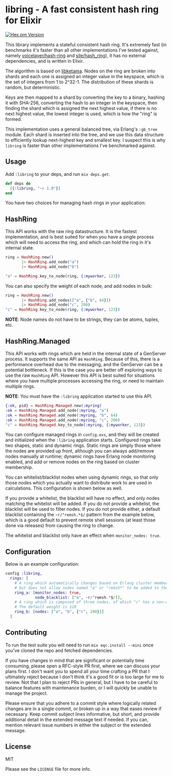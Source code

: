 # libring - A fast consistent hash ring for Elixir

[![Hex.pm Version](http://img.shields.io/hexpm/v/libring.svg?style=flat)](https://hex.pm/packages/libring)

This library implements a stateful consistent hash ring. It's extremely fast
(in benchmarks it's faster than all other implementations I've tested against,
namely [voicelayer/hash-ring](https://github.com/voicelayer/hash-ring) and 
[sile/hash_ring](https://github.com/sile/hash_ring)), it has no external dependencies, 
and is written in Elixir.

The algorithm is based on [libketama](https://github.com/rj/ketama). Nodes on the
ring are broken into shards and each one is assigned an integer value in the keyspace, which
is the set of integers from 1 to 2^32-1. The distribution of these shards is random, but
deterministic.

Keys are then mapped to a shard by converting the key to a binary, hashing it with SHA-256, 
converting the hash to an integer in the keyspace, then finding the shard which is assigned
the next highest value, if there is no next highest value, the lowest integer is used, which
is how the "ring" is formed.

This implementation uses a general balanced tree, via Erlang's `:gb_tree` module. Each shard
is inserted into the tree, and we use this data structure to efficiently lookup next-highest
key and smallest key. I suspect this is why `libring` is faster than other implementations I've
benchmarked against.

## Usage

Add `:libring` to your deps, and run `mix deps.get`.

```elixir
def deps do
  [{:libring, "~> 1.0"}]
end
```

You have two choices for managing hash rings in your application:

## HashRing

This API works with the raw ring datastructure. It is the fastest implementation,
and is best suited for when you have a single process which will need to access the
ring, and which can hold the ring in it's internal state.

```elixir
ring = HashRing.new()
       |> HashRing.add_node("a")
       |> HashRing.add_node("b")

"a" = HashRing.key_to_node(ring, {:myworker, 123})
```

You can also specify the weight of each node, and add nodes in bulk:

```elixir
ring = HashRing.new()
       |> HashRing.add_nodes(["a", {"b", 64}])
       |> HashRing.add_node("c", 200)
"c" = HashRing.key_to_node(ring, {:myworker, 123})
```

**NOTE**: Node names do not have to be strings, they can be atoms, tuples, etc.

## HashRing.Managed

This API works with rings which are held in the internal state of a GenServer process.
It supports the same API as `HashRing`. Because of this, there is a performance overhead
due to the messaging, and the GenServer can be a potential bottleneck. If this is the case
you are better off exploring ways to use the raw `HashRing` API. However this API is best suited
for situations where you have multiple processes accessing the ring, or need to maintain multiple
rings.

**NOTE**: You must have the `:libring` application started to use this API.

```elixir
{:ok, pid} = HashRing.Managed.new(:myring)
:ok = HashRing.Managed.add_node(:myring, "a")
:ok = HashRing.Managed.add_node(:myring, "b", 64)
:ok = HashRing.Managed.add_node(:myring, "c", 200)
"c" = HashRing.Managed.key_to_node(:myring, {:myworker, 123})
```

You can configure managed rings in `config.exs`, and they will be created and initialized
when the `:libring` application starts. Configured rings take two shapes, static and dynamic
rings. Static rings are simply those where the nodes are provided up front, although you can
always add/remove nodes manually at runtime; dynamic rings have Erlang node monitoring enabled,
and add or remove nodes on the ring based on cluster membership.

You can whitelist/blacklist nodes when using dynamic rings, so that only those nodes which you
actually want to distribute work to are used in calculations. This configuration is shown below as well.

If you provide a whitelist, the blacklist will have no effect, and only nodes matching the whitelist
will be added. If you do not provide a whitelist, the blacklist will be used to filter nodes. If you
do not provide either, a default blacklist containing the `~r/^remsh.*$/` pattern from the example below,
which is a good default to prevent remote shell sessions (at least those done via releases) from causing 
the ring to change.

The whitelist and blacklist only have an effect when `monitor_nodes: true`.

## Configuration

Below is an example configuration:

```elixir
config :libring,
  rings: [
    # A ring which automatically changes based on Erlang cluster membership,
    # but does not allow nodes named "a" or "remsh*" to be added to the ring
    ring_a: [monitor_nodes: true,
             node_blacklist: ["a", ~r/^remsh.*$/]],
    # A ring which is composed of three nodes, of which "c" has a non-default weight of 200
    # The default weight is 128
    ring_b: [nodes: ["a", "b", {"c", 200}]]
  ]
```

## Contributing

To run the test suite you will need to run `mix eqc.install --mini` once you've cloned the repo and fetched dependencies.

If you have changes in mind that are significant or potentially time consuming, please open a RFC-style PR first, where we
can discuss your plans first. I don't want you to spend all your time crafting a PR that I ultimately reject because I don't
think it's a good fit or is too large for me to review. Not that I plan to reject PRs in general, but I have to be careful to
balance features with maintenance burden, or I will quickly be unable to manage the project.

Please ensure that you adhere to a commit style where logically related changes are in a single commit, or broken up in a way that
eases review if necessary. Keep commit subject lines informative, but short, and provide additional detail in the extended message text
if needed. If you can, mention relevant issue numbers in either the subject or the extended message.

## License

MIT

Please see the `LICENSE` file for more info.
